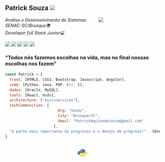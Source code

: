 <h2>Patrick Souza <img src="https://media.giphy.com/media/12oufCB0MyZ1Go/giphy.gif" width="60"></h2>
<img align='right' src="https://media2.giphy.com/media/Tki7sWHDoepb2/giphy.webp?cid=ecf05e4731jri3vcg7f6950aaqrqallp0l236zekczpcjfp1&rid=giphy.webp&ct=g" width="200">
<p><em>Análise e Desenvolvimento de Sistemas SENAC-SC/Brusque📚</br>Developer full Stack Junior💻 
</em></p>
<div align="after">
  <a href="https://discord.gg/HAZARD#8394" target="_blank"><img src="https://img.shields.io/badge/Discord-7289DA?style=for-the-badge&logo=discord&logoColor=white" target="_blank"></a> 
  <a href="" target="_blank"><img src="https://img.shields.io/badge/YouTube-FF0000?style=for-the-badge&logo=youtube&logoColor=white" target="_blank"></a>
  <a href="https://www.instagram.com/patrick27souza/" target="_blank"><img src="https://img.shields.io/badge/-Instagram-%23E4405F?style=for-the-badge&logo=instagram&logoColor=white" target="_blank"></a>
  <!-- <a href="https://www.facebook.com/pr.eduardoribeiro" target="_blank"><img src="https://img.shields.io/badge/Facebook-1877F2?style=for-the-badge&logo=facebook&logoColor=white" target="_blank"></a>  -->
  <a href="https://www.linkedin.com/in/patrickaquinodesouza?lipi=urn%3Ali%3Apage%3Ad_flagship3_profile_view_base_contact_details%3B4N6bK34pS5SroX1xnG4rVg%3D%3D" target="_blank"><img src="https://img.shields.io/badge/-LinkedIn-%230077B5?style=for-the-badge&logo=linkedin&logoColor=white" target="_blank"></a> 
  <a href="patrickaquinodesouza@gmail.com"><img src="https://img.shields.io/badge/-Gmail-%23333?style=for-the-badge&logo=gmail&logoColor=white" target="_blank"></a>
</div>

### "Todos nós fazemos escolhas na vida, mas no final nossas escolhas nos fazem" 

```javascript
const Patrick = {
  front: [HTML5, CSS3, Bootstrap, Javascript, Angular],
  code: [Python, Java, PHP, C++, C],
  dados: [Oracle, MySQL],
  tools: [React, Node],
  architecture: ["microservices"],
  techCommunities: {
                        Org: "Senac",
                        City: "Brusque/SC",
                        Gmail: "PatrickAquinodesouza@gmail.com"
                      },
  "A parte mais importante do progresso é o desejo de progredir". -Sêneca
}  
```

<div align="center" valign="top"><br>
  <img align="center" alt="Python" height="30" width="40" src="https://raw.githubusercontent.com/devicons/devicon/master/icons/python/python-original.svg">
   <!--<img align="center" alt="java" height="30" width="40" src="https://cdn.jsdelivr.net/gh/devicons/devicon/icons/java/java-original-wordmark.svg" />
   <img align="center" alt="php" height="30" width="40" src="https://cdn.jsdelivr.net/gh/devicons/devicon/icons/php/php-original.svg" />
  <img align="center" alt="React" height="30" width="40" src="https://raw.githubusercontent.com/devicons/devicon/master/icons/react/react-original.svg">
  <!--<img align="center" alt="Redux" height="30" width="40" src="https://raw.githubusercontent.com/devicons/devicon/master/icons/redux/redux-original.svg">-->
  <!--<img align="center" alt="Js" height="30" width="40" src="https://raw.githubusercontent.com/devicons/devicon/master/icons/javascript/javascript-plain.svg">
  <img align="center" alt="Js" height="30" width="40" src="https://raw.githubusercontent.com/devicons/devicon/master/icons/typescript/typescript-plain.svg">
  <img align="center" alt="Js" height="30" width="40" src="https://cdn.jsdelivr.net/gh/devicons/devicon/icons/bootstrap/bootstrap-original-wordmark.svg" />
  <img align="center" alt="HTML" height="30" width="40" src="https://raw.githubusercontent.com/devicons/devicon/master/icons/html5/html5-original.svg">
  <img align="center" alt="CSS" height="30" width="40" src="https://raw.githubusercontent.com/devicons/devicon/master/icons/css3/css3-original.svg">
  <img align="center" alt="angular" height="30" width="40" src="https://cdn.jsdelivr.net/gh/devicons/devicon/icons/angularjs/angularjs-original.svg" />
  <img align="center" alt="nodejs" height="30" width="40" src="https://cdn.worldvectorlogo.com/logos/nodejs-icon.svg">
 <!-- <img align="center" alt="Wa-Jest" height="30" width="40" src="https://cdn.jsdelivr.net/gh/devicons/devicon/icons/jest/jest-plain.svg">-->
  <!--<img align="center" alt="git" height="30" width="40" src="https://raw.githubusercontent.com/devicons/devicon/master/icons/git/git-original.svg">-->
<!--   <img align="center" alt="github" height="30" width="40" src="https://raw.githubusercontent.com/devicons/devicon/master/icons/github/github-original.svg"> -->
  <!--<img align="center" alt="Csharp" height="30" width="40" src="https://cdn.jsdelivr.net/gh/devicons/devicon/icons/cplusplus/cplusplus-original.svg" />
  <img align="center" alt="c++" height="30" width="40" src="https://raw.githubusercontent.com/devicons/devicon/master/icons/csharp/csharp-original.svg">
   <img  align="center" alt="oracle" height="30" width="40" src="https://cdn.jsdelivr.net/gh/devicons/devicon/icons/oracle/oracle-original.svg" />
  <img align="center" alt="Mysql" height="30" width="40" src="https://cdn.jsdelivr.net/gh/devicons/devicon/icons/mysql/mysql-plain-wordmark.svg" />   
  <img align="center" alt="linux" height="30" width="40" src="https://raw.githubusercontent.com/devicons/devicon/master/icons/linux/linux-original.svg">-->
</div><br>

